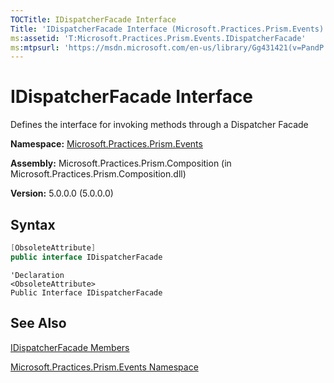 ```yaml
---
TOCTitle: IDispatcherFacade Interface
Title: 'IDispatcherFacade Interface (Microsoft.Practices.Prism.Events)'
ms:assetid: 'T:Microsoft.Practices.Prism.Events.IDispatcherFacade'
ms:mtpsurl: 'https://msdn.microsoft.com/en-us/library/Gg431421(v=PandP.50)'
---
```



# IDispatcherFacade Interface

Defines the interface for invoking methods through a Dispatcher Facade

**Namespace:** [Microsoft.Practices.Prism.Events](https://msdn.microsoft.com/en-us/library/microsoft.practices.prism.events(v=pandp.50))

**Assembly:** Microsoft.Practices.Prism.Composition (in Microsoft.Practices.Prism.Composition.dll)

**Version:** 5.0.0.0 (5.0.0.0)

## Syntax

```C#
[ObsoleteAttribute]
public interface IDispatcherFacade
```
```VB
'Declaration
<ObsoleteAttribute> 
Public Interface IDispatcherFacade
```

## See Also

[IDispatcherFacade Members](https://msdn.microsoft.com/en-us/library/microsoft.practices.prism.events.idispatcherfacade_members(v=pandp.50))

[Microsoft.Practices.Prism.Events Namespace](https://msdn.microsoft.com/en-us/library/microsoft.practices.prism.events(v=pandp.50))
